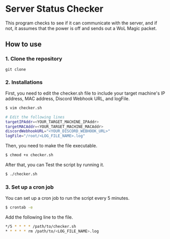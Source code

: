 # Server Status Checker
This program checks to see if it can communicate with the server, and if not, it assumes that the power is off and sends out a WoL Magic packet.

## How to use
### 1. Clone the repository
```
git clone
```

### 2. Installations  
First, you need to edit the checker.sh file to include your target machine's IP address, MAC address, Discord Webhook URL, and logFile.
```bash
$ vim checker.sh

# Edit the following lines
targetIPAddr=<YOUR_TARGET_MACHINE_IPAddr>
targetMACAddr=<YOUR_TARGET_MACHINE_MACAddr>
discordWebhookURL="<YOUR_DISCORD_WEBHOOK_URL>"
logFile="/root/<LOG_FILE_NAME>.log"
```

Then, you need to make the file executable.

```bash
$ chmod +x checker.sh
```

After that, you can Test the script by running it.
```bash
$ ./checker.sh
```

### 3. Set up a cron job
You can set up a cron job to run the script every 5 minutes.  
```bash
$ crontab -e
```

Add the following line to the file.
```bash
*/5 * * * * /path/to/checker.sh
* * * * * rm /path/to/<LOG_FILE_NAME>.log
```
